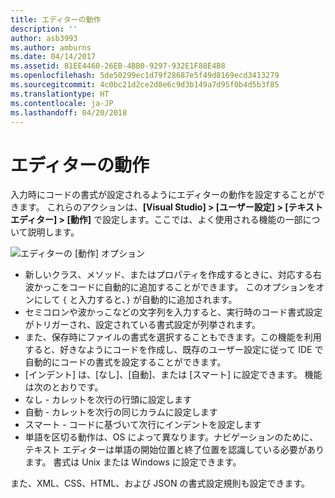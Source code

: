 ```yaml
---
title: エディターの動作
description: ''
author: asb3993
ms.author: amburns
ms.date: 04/14/2017
ms.assetid: 81EE4460-26EB-4BB0-9297-932E1F88E4B8
ms.openlocfilehash: 5de50299ec1d79f28687e5f49d8169ecd3413279
ms.sourcegitcommit: 4c0bc21d2ce2d8e6c9d3b149a7d95f0b4d5b3f85
ms.translationtype: HT
ms.contentlocale: ja-JP
ms.lasthandoff: 04/20/2018
---
```

# <a name="editor-behavior"></a>エディターの動作

入力時にコードの書式が設定されるようにエディターの動作を設定することができます。 これらのアクションは、**[Visual Studio] > [ユーザー設定] > [テキスト エディター] > [動作]** で設定します。ここでは、よく使用される機能の一部について説明します。

![エディターの [動作] オプション](media/source-editor-image9.png)

*  新しいクラス、メソッド、またはプロパティを作成するときに、対応する右波かっこをコードに自動的に追加することができます。 このオプションをオンにして `{` と入力すると、`}` が自動的に追加されます。
* セミコロンや波かっこなどの文字列を入力すると、実行時のコード書式設定がトリガーされ、設定されている書式設定が列挙されます。
* また、保存時にファイルの書式を選択することもできます。この機能を利用すると、好きなようにコードを作成し、既存のユーザー設定に従って IDE で自動的にコードの書式を設定することができます。
* [インデント] は、[なし]、[自動]、または [スマート] に設定できます。 機能は次のとおりです。
 * なし - カレットを次行の行頭に設定します
 * 自動 - カレットを次行の同じカラムに設定します
 * スマート - コードに基づいて次行にインデントを設定します
* 単語を区切る動作は、OS によって異なります。ナビゲーションのために、テキスト エディターは単語の開始位置と終了位置を認識している必要があります。 書式は Unix または Windows に設定できます。

また、XML、CSS、HTML、および JSON の書式設定規則も設定できます。